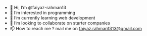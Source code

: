 - 👋 Hi, I’m @faiyaz-rahman13
- 👀 I’m interested in programming
- 🌱 I’m currently learning web development
- 💞️ I’m looking to collaborate on starter companies
- 📫 How to reach me ? mail me on faiyaz.rahman1313@gmail.com

<!---
faiyaz-rahman13/faiyaz-rahman13 is a ✨ special ✨ repository because its `README.md` (this file) appears on your GitHub profile.
You can click the Preview link to take a look at your changes.
--->

